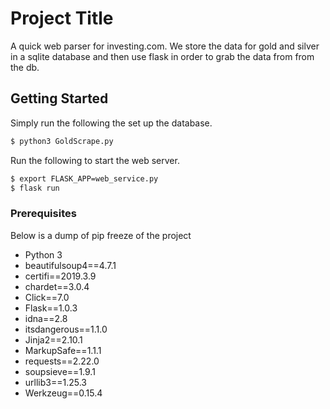 # Project Title

A quick web parser for investing.com. We store the data for gold and silver in a sqlite database and then use flask in 
order to grab the data from from the db.

## Getting Started

Simply run the following the set up the database.
```bash
$ python3 GoldScrape.py
```
Run the following to start the web server.
```bash
$ export FLASK_APP=web_service.py
$ flask run
```

### Prerequisites

Below is a dump of pip freeze of the project

* Python 3
* beautifulsoup4==4.7.1
* certifi==2019.3.9
* chardet==3.0.4
* Click==7.0
* Flask==1.0.3
* idna==2.8
* itsdangerous==1.1.0
* Jinja2==2.10.1
* MarkupSafe==1.1.1
* requests==2.22.0
* soupsieve==1.9.1
* urllib3==1.25.3
* Werkzeug==0.15.4
